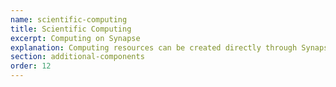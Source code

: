 ```yaml
---
name: scientific-computing
title: Scientific Computing
excerpt: Computing on Synapse
explanation: Computing resources can be created directly through Synapse
section: additional-components
order: 12
---
```

